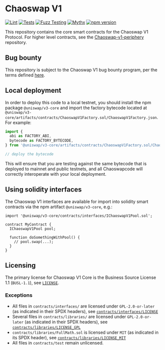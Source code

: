 # Chaoswap V1

[![Lint](https://github.com/Chaoswap/Chaoswap-v1-core/actions/workflows/lint.yml/badge.svg)](https://github.com/Chaoswap/Chaoswap-v1-core/actions/workflows/lint.yml)
[![Tests](https://github.com/Chaoswap/Chaoswap-v1-core/actions/workflows/tests.yml/badge.svg)](https://github.com/Chaoswap/Chaoswap-v1-core/actions/workflows/tests.yml)
[![Fuzz Testing](https://github.com/Chaoswap/Chaoswap-v1-core/actions/workflows/fuzz-testing.yml/badge.svg)](https://github.com/Chaoswap/Chaoswap-v1-core/actions/workflows/fuzz-testing.yml)
[![Mythx](https://github.com/Chaoswap/Chaoswap-v1-core/actions/workflows/mythx.yml/badge.svg)](https://github.com/Chaoswap/Chaoswap-v1-core/actions/workflows/mythx.yml)
[![npm version](https://img.shields.io/npm/v/@uniswap/v3-core/latest.svg)](https://www.npmjs.com/package/@uniswap/v3-core/v/latest)

This repository contains the core smart contracts for the Chaoswap V1 Protocol.
For higher level contracts, see the [Chaoswap-v1-periphery](https://github.com/Chaoswap/Chaoswap-v1-periphery)
repository.

## Bug bounty

This repository is subject to the Chaoswap V1 bug bounty program, per the terms defined [here](./bug-bounty.md).

## Local deployment

In order to deploy this code to a local testnet, you should install the npm package
`@uniswap/v3-core`
and import the factory bytecode located at
`@uniswap/v3-core/artifacts/contracts/ChaoswapV1Factory.sol/ChaoswapV1Factory.json`.
For example:

```typescript
import {
  abi as FACTORY_ABI,
  bytecode as FACTORY_BYTECODE,
} from '@uniswap/v3-core/artifacts/contracts/ChaoswapV1Factory.sol/ChaoswapV1Factory.json'

// deploy the bytecode
```

This will ensure that you are testing against the same bytecode that is deployed to
mainnet and public testnets, and all Chaoswapcode will correctly interoperate with
your local deployment.

## Using solidity interfaces

The Chaoswap V1 interfaces are available for import into solidity smart contracts
via the npm artifact `@uniswap/v3-core`, e.g.:

```solidity
import '@uniswap/v3-core/contracts/interfaces/IChaoswapV1Pool.sol';

contract MyContract {
  IChaoswapV1Pool pool;

  function doSomethingWithPool() {
    // pool.swap(...);
  }
}

```

## Licensing

The primary license for Chaoswap V1 Core is the Business Source License 1.1 (`BUSL-1.1`), see [`LICENSE`](./LICENSE).

### Exceptions

- All files in `contracts/interfaces/` are licensed under `GPL-2.0-or-later` (as indicated in their SPDX headers), see [`contracts/interfaces/LICENSE`](./contracts/interfaces/LICENSE)
- Several files in `contracts/libraries/` are licensed under `GPL-2.0-or-later` (as indicated in their SPDX headers), see [`contracts/libraries/LICENSE_GPL`](contracts/libraries/LICENSE_GPL)
- `contracts/libraries/FullMath.sol` is licensed under `MIT` (as indicated in its SPDX header), see [`contracts/libraries/LICENSE_MIT`](contracts/libraries/LICENSE_MIT)
- All files in `contracts/test` remain unlicensed.
